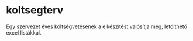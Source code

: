 # koltsegterv
Egy szervezet éves költségvetésének a elkészítést valósítja meg, letölthető excel listákkal.
